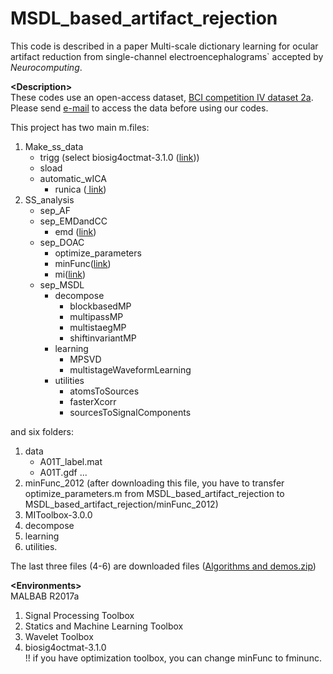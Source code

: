 # MSDL_based_artifact_rejection

This code is described in a paper
Multi-scale dictionary learning for ocular artifact reduction from single-channel electroencephalograms` 
accepted by *Neurocomputing*.<br />

__\<Description\>__<br />
These codes use an open-access dataset, <a href="http://www.bbci.de/competition/iv/#datasets" target="_blank">BCI competition IV dataset 2a</a>.<br />
Please send <a href="http://www.bbci.de/competition/iv/#download" target="_blank">e-mail</a> to access the data before using our codes.

This project has two main m.files:<br />
1. Make_ss_data
    - trigg (select biosig4octmat-3.1.0 (<a href="https://sourceforge.net/projects/biosig/files/BioSig%20for%20Octave%20and%20Matlab/" target="_blank">link</a>))
    - sload
    - automatic_wICA
      - runica (<a href="https://sccn.ucsd.edu/eeglab/download.php" target="_blank">
     link</a>)
2. SS_analysis
    - sep_AF
    - sep_EMDandCC
      - emd (<a href="https://jp.mathworks.com/matlabcentral/fileexchange/52502-denoising-signals-using-empirical-mode-decomposition-and-hurst-analysis?focused=5516501&tab=function" target="_blank">link</a>)
    - sep_DOAC
      - optimize_parameters
      - minFunc(<a href="https://www.cs.ubc.ca/~schmidtm/Software/minFunc.html" target="_blank">link</a>)
      - mi(<a href="http://www.cs.man.ac.uk/~pococka4/MIToolbox.html" target="_blank">link</a>)
    - sep_MSDL
      - decompose
        - blockbasedMP
        - multipassMP
        - multistaegMP
        - shiftinvariantMP
      - learning
        - MPSVD
        - multistageWaveformLearning
      - utilities
        - atomsToSources
        - fasterXcorr
        - sourcesToSignalComponents

and six folders:<br />
1. data
    - A01T_label.mat
    - A01T.gdf
   ...
2. minFunc_2012 (after downloading this file, you have to transfer optimize_parameters.m from MSDL_based_artifact_rejection to MSDL_based_artifact_rejection/minFunc_2012)
3. MIToolbox-3.0.0
4. decompose
5. learning
6. utilities.

The last three files (4-6) are downloaded files (<a href="http://cnel.ufl.edu/~ajbrockmeier/eeg/" target="_blank">Algorithms and demos.zip</a>)

__\<Environments\>__<br />
MALBAB R2017a
 1. Signal Processing Toolbox
 2. Statics and Machine Learning Toolbox
 3. Wavelet Toolbox
 4. biosig4octmat-3.1.0<br />
!! if you have optimization toolbox, you can change minFunc to fminunc.
